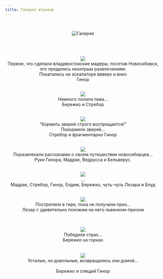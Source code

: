 ```yaml
---
title: Галерея игроков
---
```


&nbsp;

<p style='text-align: center'>
    <img src="/img/tit_gallery.jpg" alt='Галерея' />
</p>

<div align="center">
<br>
<br>
<br>
<a href="/img_gallery/nsk_vlad/3.jpg"><img border=0 src="/img_gallery/nsk_vlad/3_sm.jpg"></a>
<br>Первое, что сделали владивостокские мадеры, посетив Новосибирск, это предались нехитрым развлечениям:
<br>Покатались на эскалаторе ввверх и вниз
<br>Гинор
<br>
<br>


<a href="/img_gallery/nsk_vlad/4.jpg"><img border=0 src="/img_gallery/nsk_vlad/4_sm.jpg"></a>
<br>Немного попили пива...
<br>Бережко и Стребор
<br>
<br>

<a href="/img_gallery/nsk_vlad/5.jpg"><img border=0 src="/img_gallery/nsk_vlad/5_sm.jpg"></a>
<br>"Кормить зверей строго воспрещается!"
<br>Покормили зверей... 
<br>Стребор и фрагментарно Гинор
<br><br>

<a href="/img_gallery/nsk_vlad/1.jpg"><img border=0 src="/img_gallery/nsk_vlad/1_sm.jpg"></a>
<br>Поразвлекали рассказами о своем путешествии новосибирцев...
<br>Руки Гинора, Мадрак, Ведрусса и Бельверус.
<br><br>

<a href="/img_gallery/nsk_vlad/9.jpg"><img border=0 src="/img_gallery/nsk_vlad/9_sm.jpg"></a>
<br>...
<br>Мадрак, Стребор, Гинор, Елдим, Бережко, чуть-чуть Лезара и Блуд
<br>
<br>

<a href="/img_gallery/nsk_vlad/2.jpg"><img border=0 src="/img_gallery/nsk_vlad/2_sm.jpg"></a>
<br>Постреляли в тире, пока не получили приз...
<br>Лезар с удивительно похожим на него львенком-призом
<br>
<br>
<br>

<a href="/img_gallery/nsk_vlad/7.jpg"><img border=0 src="/img_gallery/nsk_vlad/7_sm.jpg"></a>
<br>Победили страх...
<br>Бережко на горках
<br>
<br> 
<br>
<a href="/img_gallery/nsk_vlad/6.jpg"><img border=0 src="/img_gallery/nsk_vlad/6_sm.jpg"></a>
<br>Усталые, но довольные, возвращались они домой...  
<br>Бережко и спящий Гинор
<br>



</div>
<p><div align="right"><i></i></div></p>